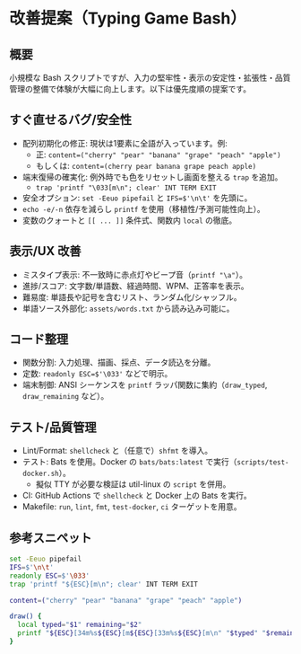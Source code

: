 # 改善提案（Typing Game Bash）

## 概要
小規模な Bash スクリプトですが、入力の堅牢性・表示の安定性・拡張性・品質管理の整備で体験が大幅に向上します。以下は優先度順の提案です。

## すぐ直せるバグ/安全性
- 配列初期化の修正: 現状は1要素に全語が入っています。例:
  - 正: `content=("cherry" "pear" "banana" "grape" "peach" "apple")`
  - もしくは: `content=(cherry pear banana grape peach apple)`
- 端末復帰の確実化: 例外時でも色をリセットし画面を整える `trap` を追加。
  - `trap 'printf "\033[m\n"; clear' INT TERM EXIT`
- 安全オプション: `set -Eeuo pipefail` と `IFS=$'\n\t'` を先頭に。
- `echo -e/-n` 依存を減らし `printf` を使用（移植性/予測可能性向上）。
- 変数のクォートと `[[ ... ]]` 条件式、関数内 `local` の徹底。

## 表示/UX 改善
- ミスタイプ表示: 不一致時に赤点灯やビープ音（`printf "\a"`）。
- 進捗/スコア: 文字数/単語数、経過時間、WPM、正答率を表示。
- 難易度: 単語長や記号を含むリスト、ランダム化/シャッフル。
- 単語ソース外部化: `assets/words.txt` から読み込み可能に。

## コード整理
- 関数分割: 入力処理、描画、採点、データ読込を分離。
- 定数: `readonly ESC=$'\033'` などで明示。
- 端末制御: ANSI シーケンスを `printf` ラッパ関数に集約（`draw_typed`, `draw_remaining` など）。

## テスト/品質管理
- Lint/Format: `shellcheck` と（任意で）`shfmt` を導入。
- テスト: Bats を使用。Docker の `bats/bats:latest` で実行（`scripts/test-docker.sh`）。
  - 擬似 TTY が必要な検証は util-linux の `script` を併用。
- CI: GitHub Actions で `shellcheck` と Docker 上の Bats を実行。
- Makefile: `run`, `lint`, `fmt`, `test-docker`, `ci` ターゲットを用意。

## 参考スニペット
```bash
set -Eeuo pipefail
IFS=$'\n\t'
readonly ESC=$'\033'
trap 'printf "${ESC}[m\n"; clear' INT TERM EXIT

content=("cherry" "pear" "banana" "grape" "peach" "apple")

draw() {
  local typed="$1" remaining="$2"
  printf "${ESC}[34m%s${ESC}[m${ESC}[33m%s${ESC}[m\n" "$typed" "$remaining"
}
```
